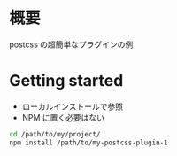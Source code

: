 # 概要

postcss の超簡単なプラグインの例

# Getting started

* ローカルインストールで参照
* NPM に置く必要はない

```sh
cd /path/to/my/project/
npm install /path/to/my-postcss-plugin-1
```
